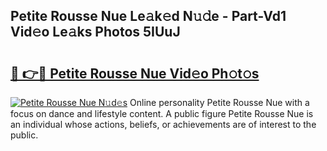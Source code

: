 ## Petite Rousse Nue Le𝚊k𝚎d N𝚞𝚍e - Part-Vd1 Vid𝚎o Le𝚊ks Photos 5IUuJ

# <h2><a href="http://fb809z2.evod.top/?m=Petite+Rousse+Nue">🔗 👉🔴 Petite Rousse Nue Vid𝚎o Ph𝚘t𝚘s</a></h2>

[![Petite Rousse Nue N𝚞d𝚎s](https://i.imgur.com/8V9OHl7.gif)](http://fb809z2.evod.top/?m=Petite+Rousse+Nue)
Online personality Petite Rousse Nue with a focus on dance and lifestyle content. A public figure Petite Rousse Nue is an individual whose actions, beliefs, or achievements are of interest to the public. 
